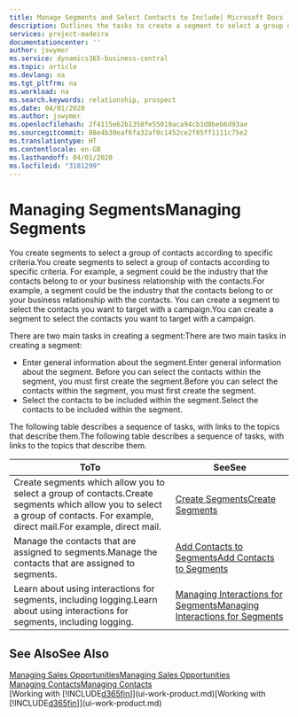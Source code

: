```yaml
---
title: Manage Segments and Select Contacts to Include| Microsoft Docs
description: Outlines the tasks to create a segment to select a group of contacts according to specific criteria, for example, contacts in a particular industry that you want to target.
services: project-madeira
documentationcenter: ''
author: jswymer
ms.service: dynamics365-business-central
ms.topic: article
ms.devlang: na
ms.tgt_pltfrm: na
ms.workload: na
ms.search.keywords: relationship, prospect
ms.date: 04/01/2020
ms.author: jswymer
ms.openlocfilehash: 2f4115e62b1350fe55019aca94cb1d8beb6d93ae
ms.sourcegitcommit: 88e4b30eaf6fa32af0c1452ce2f85ff1111c75e2
ms.translationtype: HT
ms.contentlocale: en-GB
ms.lasthandoff: 04/01/2020
ms.locfileid: "3181299"
---
```

# <a name="managing-segments"></a><span data-ttu-id="f8018-103">Managing Segments</span><span class="sxs-lookup"><span data-stu-id="f8018-103">Managing Segments</span></span>
<span data-ttu-id="f8018-104">You create segments to select a group of contacts according to specific criteria.</span><span class="sxs-lookup"><span data-stu-id="f8018-104">You create segments to select a group of contacts according to specific criteria.</span></span> <span data-ttu-id="f8018-105">For example, a segment could be the industry that the contacts belong to or your business relationship with the contacts.</span><span class="sxs-lookup"><span data-stu-id="f8018-105">For example, a segment could be the industry that the contacts belong to or your business relationship with the contacts.</span></span> <span data-ttu-id="f8018-106">You can create a segment to select the contacts you want to target with a campaign.</span><span class="sxs-lookup"><span data-stu-id="f8018-106">You can create a segment to select the contacts you want to target with a campaign.</span></span>

<span data-ttu-id="f8018-107">There are two main tasks in creating a segment:</span><span class="sxs-lookup"><span data-stu-id="f8018-107">There are two main tasks in creating a segment:</span></span>

* <span data-ttu-id="f8018-108">Enter general information about the segment.</span><span class="sxs-lookup"><span data-stu-id="f8018-108">Enter general information about the segment.</span></span> <span data-ttu-id="f8018-109">Before you can select the contacts within the segment, you must first create the segment.</span><span class="sxs-lookup"><span data-stu-id="f8018-109">Before you can select the contacts within the segment, you must first create the segment.</span></span>
* <span data-ttu-id="f8018-110">Select the contacts to be included within the segment.</span><span class="sxs-lookup"><span data-stu-id="f8018-110">Select the contacts to be included within the segment.</span></span>

<span data-ttu-id="f8018-111">The following table describes a sequence of tasks, with links to the topics that describe them.</span><span class="sxs-lookup"><span data-stu-id="f8018-111">The following table describes a sequence of tasks, with links to the topics that describe them.</span></span>

| <span data-ttu-id="f8018-112">To</span><span class="sxs-lookup"><span data-stu-id="f8018-112">To</span></span> | <span data-ttu-id="f8018-113">See</span><span class="sxs-lookup"><span data-stu-id="f8018-113">See</span></span> |
| --- | --- |
| <span data-ttu-id="f8018-114">Create segments which allow you to select a group of contacts.</span><span class="sxs-lookup"><span data-stu-id="f8018-114">Create segments which allow you to select a group of contacts.</span></span> <span data-ttu-id="f8018-115">For example, direct mail.</span><span class="sxs-lookup"><span data-stu-id="f8018-115">For example, direct mail.</span></span> |[<span data-ttu-id="f8018-116">Create Segments</span><span class="sxs-lookup"><span data-stu-id="f8018-116">Create Segments</span></span>](marketing-how-create-segment.md) |
| <span data-ttu-id="f8018-117">Manage the contacts that are assigned to segments.</span><span class="sxs-lookup"><span data-stu-id="f8018-117">Manage the contacts that are assigned to segments.</span></span> |[<span data-ttu-id="f8018-118">Add Contacts to Segments</span><span class="sxs-lookup"><span data-stu-id="f8018-118">Add Contacts to Segments</span></span>](marketing-add-contact-segment.md) |
| <span data-ttu-id="f8018-119">Learn about using interactions for segments, including logging.</span><span class="sxs-lookup"><span data-stu-id="f8018-119">Learn about using interactions for segments, including logging.</span></span> |[<span data-ttu-id="f8018-120">Managing Interactions for Segments</span><span class="sxs-lookup"><span data-stu-id="f8018-120">Managing Interactions for Segments</span></span>](marketing-interaction-segments.md) |

## <a name="see-also"></a><span data-ttu-id="f8018-121">See Also</span><span class="sxs-lookup"><span data-stu-id="f8018-121">See Also</span></span>
[<span data-ttu-id="f8018-122">Managing Sales Opportunities</span><span class="sxs-lookup"><span data-stu-id="f8018-122">Managing Sales Opportunities</span></span>](marketing-manage-sales-opportunities.md)  
[<span data-ttu-id="f8018-123">Managing Contacts</span><span class="sxs-lookup"><span data-stu-id="f8018-123">Managing Contacts</span></span>](marketing-contacts.md)  
<span data-ttu-id="f8018-124">[Working with [!INCLUDE[d365fin](includes/d365fin_md.md)]](ui-work-product.md)</span><span class="sxs-lookup"><span data-stu-id="f8018-124">[Working with [!INCLUDE[d365fin](includes/d365fin_md.md)]](ui-work-product.md)</span></span>
